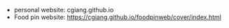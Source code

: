 - personal website: cgiang.github.io 
- Food pin website: https://cgiang.github.io/foodpinweb/cover/index.html
